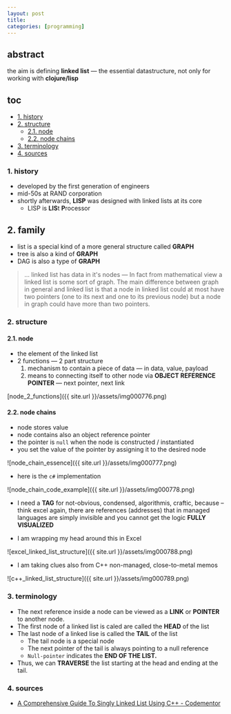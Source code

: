 ```yaml
---
layout: post
title:
categories: [programming]
---
```

## abstract

the aim is defining **linked list** — the essential datastructure, not only for working with **clojure/lisp**

## toc
<!-- TOC -->

- [1. history](#1-history)
- [2. structure](#2-structure)
    - [2.1. node](#21-node)
    - [2.2. node chains](#22-node-chains)
- [3. terminology](#3-terminology)
- [4. sources](#4-sources)

<!-- /TOC -->


### 1. history
* developed by the first generation of engineers
* mid-50s at RAND corporation
* shortly afterwards, **LISP** was designed with linked lists at its core
    * LISP is **LIS**t **P**rocessor

## 2. family
* list is a special kind of a more general structure called **GRAPH**
* tree is also a kind of **GRAPH**
* DAG is also a type of **GRAPH**

>... linked list has data in it's nodes — In fact from mathematical view a linked list is some sort of graph. The main difference between graph in general and linked list is that a node in linked list could at most have two pointers (one to its next and one to its previous node) but a node in graph could have more than two pointers.

### 2. structure
#### 2.1. node
* the element of the linked list
* 2 functions — 2 part structure
    1. mechanism to contain a piece of data — in data, value, payload
    2. means to connecting itself to other node via **OBJECT REFERENCE POINTER** — next pointer, next link

[node_2_functions]({{ site.url }}/assets/img000776.png)

#### 2.2. node chains
* node stores value
* node contains also an object reference pointer
* the pointer is `null` when the node is constructed / instantiated
* you set the value of the pointer by assigning it to the desired node

![node_chain_essence]({{ site.url }}/assets/img000777.png)

* here is the `c#` implementation

![node_chain_code_example]({{ site.url }}/assets/img000778.png)

* I need a **TAG** for not-obvious, condensed, algorithmis, craftic, because – think excel again, there are references (addresses) that in managed languages are simply invisible and you cannot get the logic **FULLY VISUALIZED**

* I am wrapping my head around this in Excel

![excel_linked_list_structure]({{ site.url }}/assets/img000788.png)

* I am taking clues also from C++ non-managed, close-to-metal memos

![c++_linked_list_structure]({{ site.url }}/assets/img000789.png)

### 3. terminology
* The next reference inside a node can be viewed as a **LINK** or **POINTER** to another node.
* The first node of a linked list is caled are called the **HEAD** of the list
* The last node of a linked lise is called the **TAIL** of the list 
    * The tail node is a special node
    * The next pointer of the tail is always pointing to a null reference
    * `Null-pointer` indicates the **END OF THE LIST.**
* Thus, we can **TRAVERSE** the list starting at the head and ending at the tail. 

### 4. sources
* [A Comprehensive Guide To Singly Linked List Using C++ - Codementor](https://www.codementor.io/@codementorteam/a-comprehensive-guide-to-implementation-of-singly-linked-list-using-c_plus_plus-ondlm5azr)
